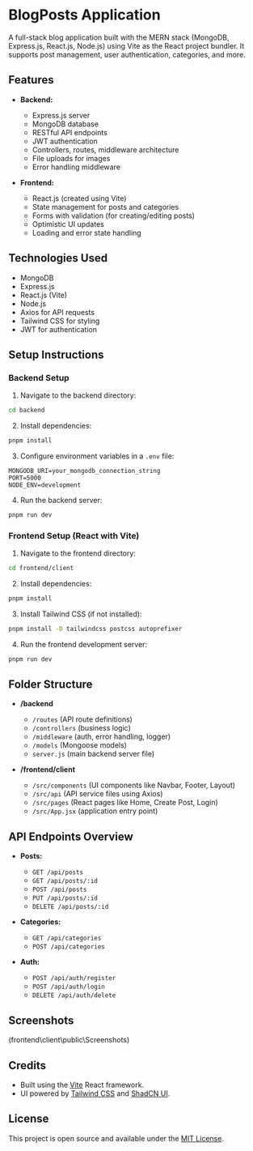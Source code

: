 # BlogPosts Application

A full-stack blog application built with the MERN stack (MongoDB, Express.js, React.js, Node.js) using Vite as the React project bundler. It supports post management, user authentication, categories, and more.

## Features

* **Backend:**

  * Express.js server
  * MongoDB database
  * RESTful API endpoints
  * JWT authentication
  * Controllers, routes, middleware architecture
  * File uploads for images
  * Error handling middleware

* **Frontend:**

  * React.js (created using Vite)
  * State management for posts and categories
  * Forms with validation (for creating/editing posts)
  * Optimistic UI updates
  * Loading and error state handling

## Technologies Used

* MongoDB
* Express.js
* React.js (Vite)
* Node.js
* Axios for API requests
* Tailwind CSS for styling
* JWT for authentication

## Setup Instructions

### Backend Setup

1. Navigate to the backend directory:

```bash
cd backend
```

2. Install dependencies:

```bash
pnpm install
```

3. Configure environment variables in a `.env` file:

```
MONGODB_URI=your_mongodb_connection_string
PORT=5000
NODE_ENV=development
```

4. Run the backend server:

```bash
pnpm run dev
```

### Frontend Setup (React with Vite)

1. Navigate to the frontend directory:

```bash
cd frontend/client
```

2. Install dependencies:

```bash
pnpm install
```

3. Install Tailwind CSS (if not installed):

```bash
pnpm install -D tailwindcss postcss autoprefixer
```

4. Run the frontend development server:

```bash
pnpm run dev
```

## Folder Structure

* **/backend**

  * `/routes` (API route definitions)
  * `/controllers` (business logic)
  * `/middleware` (auth, error handling, logger)
  * `/models` (Mongoose models)
  * `server.js` (main backend server file)

* **/frontend/client**

  * `/src/components` (UI components like Navbar, Footer, Layout)
  * `/src/api` (API service files using Axios)
  * `/src/pages` (React pages like Home, Create Post, Login)
  * `/src/App.jsx` (application entry point)

## API Endpoints Overview

* **Posts:**

  * `GET /api/posts`
  * `GET /api/posts/:id`
  * `POST /api/posts`
  * `PUT /api/posts/:id`
  * `DELETE /api/posts/:id`

* **Categories:**

  * `GET /api/categories`
  * `POST /api/categories`

* **Auth:**

  * `POST /api/auth/register`
  * `POST /api/auth/login`
  * `DELETE /api/auth/delete`

## Screenshots
(frontend\client\public\Screenshots)

## Credits

* Built using the [Vite](https://vitejs.dev/) React framework.
* UI powered by [Tailwind CSS](https://tailwindcss.com/) and [ShadCN UI](https://ui.shadcn.com/).

## License

This project is open source and available under the [MIT License](LICENSE).
